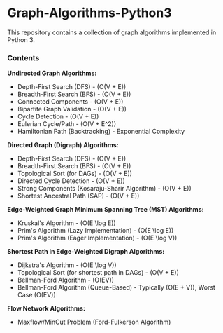 # Graph-Algorithms-Python3
This repository contains a collection of graph algorithms implemented in Python 3.

### Contents

**Undirected Graph Algorithms:**
- Depth-First Search (DFS) - \(O(V + E)\)
- Breadth-First Search (BFS) - \(O(V + E)\)
- Connected Components - \(O(V + E)\)
- Bipartite Graph Validation - \(O(V + E)\)
- Cycle Detection - \(O(V + E)\)
- Eulerian Cycle/Path - \(O(V + E^2)\)
- Hamiltonian Path (Backtracking) - Exponential Complexity

**Directed Graph (Digraph) Algorithms:**
- Depth-First Search (DFS) - \(O(V + E)\)
- Breadth-First Search (BFS) - \(O(V + E)\)
- Topological Sort (for DAGs) - \(O(V + E)\)
- Directed Cycle Detection - \(O(V + E)\)
- Strong Components (Kosaraju-Sharir Algorithm) - \(O(V + E)\)
- Shortest Ancestral Path (SAP) - \(O(V + E)\)

**Edge-Weighted Graph Minimum Spanning Tree (MST) Algorithms:**
- Kruskal's Algorithm - \(O(E \log E)\)
- Prim's Algorithm (Lazy Implementation) - \(O(E \log E)\)
- Prim's Algorithm (Eager Implementation) - \(O(E \log V)\)

**Shortest Path in Edge-Weighted Digraph Algorithms:**
- Dijkstra's Algorithm - \(O(E \log V)\)
- Topological Sort (for shortest path in DAGs) - \(O(V + E)\)
- Bellman-Ford Algorithm - \(O(EV)\)
- Bellman-Ford Algorithm (Queue-Based) - Typically \(O(E + V)\), Worst Case \(O(EV)\)

**Flow Network Algorithms:**
- Maxflow/MinCut Problem (Ford-Fulkerson Algorithm)
